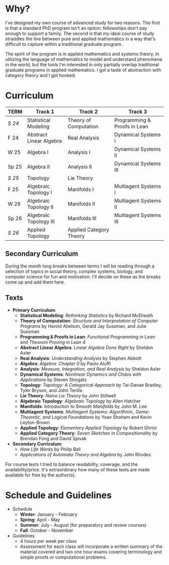 
# Why?
I've designed my own course of advanced study for two reasons. The first is that a standard PhD program isn't an option: fellowships don't pay enough to support a family. The second is that my ideal course of study straddles the line between pure and applied mathematics in a way that's difficult to capture within a traditional graduate program.

The spirit of the program is in applied mathematics and systems theory, in utilizing the language of mathematics to model and understand phenomena in the world, but the tools I'm interested in only partially overlap traditional graduate programs in applied mathematics. I got a taste of abstraction with category theory and I got hooked.


# Curriculum

| TERM   | Track 1                 | Track 2                 | Track 3                      |
| ------ | ----------------------- | ----------------------- | ---------------------------- |
| *S 24* | Statistical Modeling    | Theory of Computation   | Programming & Proofs in Lean |
| F 24   | Abstract Linear Algebra | Real Analysis           | Dynamical Systems I          |
| W 25   | Algebra I               | Analysis I              | Dynamical Systems II         |
| Sp 25  | Algebra II              | Analysis II             | Dynamical Systems III        |
| *S 25* | Topology                | Lie Theory              |                              |
| F 25   | Algebraic Topology I    | Manifolds I             | Multiagent Systems I         |
| W 26   | Algebraic Topology II   | Manifolds II            | Multiagent Systems II        |
| Sp 26  | Algebraic Topology III  | Manifolds III           | Multiagent Systems III       |
| *S 26* | Applied Topology        | Applied Category Theory |                              |

## Secondary Curriculum
During the month long breaks between terms I will be reading through a selection of topics in social theory, complex systems, biology, and computer science for fun and motivation. I'll decide on these as the breaks come up and add them here.

## Texts
- **Primary Curriculum**: 
	- **Statistical Modeling**: *Rethinking Statistics* by Richard McElreath
	- **Theory of Computation**: *Structure and Interpretation of Computer Programs* by Harold Abelson, Gerald Jay Sussman, and Julie Sussman
	- **Programming & Proofs in Lean**: *Functional Programming in Lean* and *Theorem Proving in Lean 4* 
	- **Abstract Linear Algebra**: *Linear Algebra Done Right* by Sheldon Axler
	- **Real Analysis**: *Understanding Analysis* by Stephen Abbott
	- **Algebra**: *Algebra: Chapter 0* by Paolo Aluffi
	- **Analysis**: *Measure, Integration, and Real Analysis* by Sheldon Axler
	- **Dynamical Systems**: *Nonlinear Dynamics and Chaos with Applications* by Steven Strogatz
	- **Topology**: *Topology: A Categorical Approach* by Tai-Danae Bradley, Tyler Bryson, and John Terilla
	- **Lie Theory**: *Naive Lie Theory* by John Stillwell
	- **Algebraic Topology**: *Algebraic Topology* by Allen Hatcher
	- **Manifolds**: *Introduction to Smooth Manifolds* by John M. Lee
	- **Multiagent Systems**: *Multiagent Systems: Algorithmic, Game-Theoretic, and Logical Foundations* by Yoav Shoham and Kevin Leyton-Brown
	- **Applied Topology**: *Elementary Applied Topology* by Robert Ghrist
	- **Applied Category Theory**: *Seven Sketches in Compositionality* by Brendan Fong and David Spivak
- **Secondary Curriculum**: 
	- *How Life Works* by Philip Ball
	- *Applications of Automata Theory and Algebra* by John Rhodes


For course texts I tried to balance readability, coverage, and the availability/price. It's extraordinary how many of these texts are made available for free by the author(s).

# Schedule and Guidelines
- Schedule
	- **Winter**: January - February
	- **Spring**: April - May
	- **Summer**: July - August (for preparatory and review courses)
	- **Fall**: October - November
- Guidelines
	- 4 hours per week per class
	- Assessment for each class will incorporate a written summary of the material covered and two one hour exams covering terminology and simple proofs or computational problems.